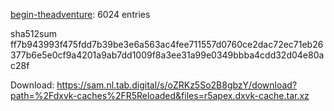 [begin-theadventure](https://github.com/begin-theadventure): 6024 entries

sha512sum ff7b943993f475fdd7b39be3e6a563ac4fee711557d0760ce2dac72ec71eb26377b6e5e0cf9a4201a9ab7dd1009f8a3ee31a99e0349bbba4cdd32d04e80ac28f


 Download: https://sam.nl.tab.digital/s/oZRKz5So2B8gbzY/download?path=%2Fdxvk-caches%2FR5Reloaded&files=r5apex.dxvk-cache.tar.xz
